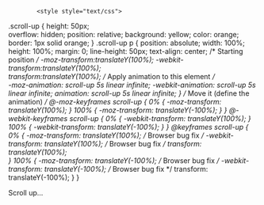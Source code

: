 <!-- Random Location Hermit 
            <div> 
                <img src="assets/images/hermit.png" id="hermit" style="position: fixed;" />
            </div>

                 <script>
                       window.onclick = Prep();
            
            function Prep(){
                window_Height = window.innerHeight;
                window_Width = window.innerWidth;
                
                image_Element = document.getElementById("hermit");
                image_Height = image_Element.clientHeight;
                image_Width = image_Element.clientWidth;
                
                availSpace_V = window_Height - image_Height;
                availSpace_H = window_Width - image_Width;
                
                var changeInterval = 3000; // Time has to be in miliseconds. So, 3000 is 3 seconds
                setInterval(moveImage, changeInterval);
            }

            
            function moveImage(){
                var randNum_V = Math.round(Math.random() * availSpace_V);
                var randNum_H = Math.round(Math.random() * availSpace_H);
                
                image_Element.style.top = randNum_V + "px";
                image_Element.style.left = randNum_H + "px";
            }
            </script>
            -->

            <style style="text/css">
.scroll-up {
 height: 50px;	
 overflow: hidden;
 position: relative;
 background: yellow;
 color: orange;
 border: 1px solid orange;
}
.scroll-up p {
 position: absolute;
 width: 100%;
 height: 100%;
 margin: 0;
 line-height: 50px;
 text-align: center;
 /* Starting position */
 -moz-transform:translateY(100%);
 -webkit-transform:translateY(100%);	
 transform:translateY(100%);
 /* Apply animation to this element */	
 -moz-animation: scroll-up 5s linear infinite;
 -webkit-animation: scroll-up 5s linear infinite;
 animation: scroll-up 5s linear infinite;
}
/* Move it (define the animation) */
@-moz-keyframes scroll-up {
 0%   { -moz-transform: translateY(100%); }
 100% { -moz-transform: translateY(-100%); }
}
@-webkit-keyframes scroll-up {
 0%   { -webkit-transform: translateY(100%); }
 100% { -webkit-transform: translateY(-100%); }
}
@keyframes scroll-up {
 0%   { 
 -moz-transform: translateY(100%); /* Browser bug fix */
 -webkit-transform: translateY(100%); /* Browser bug fix */
 transform: translateY(100%); 		
 }
 100% { 
 -moz-transform: translateY(-100%); /* Browser bug fix */
 -webkit-transform: translateY(-100%); /* Browser bug fix */
 transform: translateY(-100%); 
 }
}
</style>

<div class="scroll-up">
<p>Scroll up... </p>
</div>